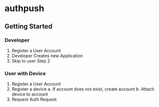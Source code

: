 # authpush

## Getting Started

### Developer
1. Register a User Account
2. Developer Creates new Application
3. Skip to user Step 2

### User with Device
1. Register a User Account
2. Register a device 
    a. If account does not exist, create account
    b. Attach device to account
3. Request Auth Request